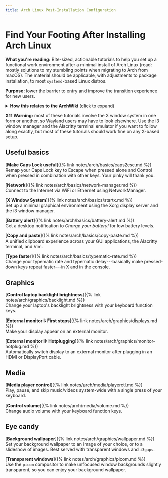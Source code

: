 ```yaml
---
title: Arch Linux Post-Installation Configuration
---
```


# Find Your Footing After Installing Arch Linux

**What you're reading:** Bite-sized, actionable tutorials to help you set up a functional work environment after a minimal install of Arch Linux
(read: mostly solutions to my stumbling points when migrating to Arch from macOS).
The material should be applicable, with adjustments to package installation, to most `systemd`-based Linux distros.

**Purpose:** lower the barrier to entry and improve the transition experience for new users.



<details>
  <summary>
  <strong>How this relates to the ArchWiki</strong> (click to expand)
  </summary>
  <p>TLDR: The ArchWiki is the canonical resource for Arch-related information;
  these guides are my attempt to distill information from the ArchWiki, Arch forums, and my personal experience into self-contained, immediately actionable guides more friendly to new users.</p>

  <p>Longer version: I’ve tried to address the following issue:
  the ArchWiki, like the Unix <code class="language-plaintext highlighter-rouge">man</code> pages, is the best and fastest place to go when you know what you’re doing and what you’re looking for,
  but can be intimidating to new users because of the sheer amount of information and lack of strong opinions on how to approach a given topic.</p>

  <p>This series is <em>intentionally</em> opinionated, and leans towards a minimalistic setup of the i3 window manager with the X Window System.
  It aims to make you quickly functional by teaching atomic tasks in self-contained articles;
  I try to cover only the information you need to solve each task (while still understanding what you’re doing), and move supplemental information to external references.
  Individual articles are meant to be self-contained and immediately actionable.</p>

  <p>Spending hours hopping through the ArchWiki’s cross-referenced articles is great—that’s how I learned myself—but in hindsight I’d argue that it’s not excessive hand-holding to first walk a new user through reliably connecting to the Internet, using their monitor, copying and pasting text, and confidently performing the handful of other basic, generally taken-for-granted tasks needed to find your footing on Arch Linux.</p>
</details>

**X11 Warning:** most of these tutorials involve the X window system in one form or another, so Wayland users may have to look elsewhere.
Use the i3 window manager and the Alacritty terminal emulator if you want to follow along exactly, but most of these tutorials should work fine on any X-based setup.

## Useful basics

[**Make Caps Lock useful**]({% link notes/arch/basics/caps2esc.md %})
<br>
Remap your Caps Lock key to Escape when pressed alone and Control when pressed in combination with other keys.
Your pinky will thank you.

[**Network**]({% link notes/arch/basics/network-manager.md %})
<br>
Connect to the Internet via WiFi or Ethernet using NetworkManager.

[**X Window System**]({% link notes/arch/basics/startx.md %})
<br>
Set up a minimal graphical environment using the Xorg display server and the i3 window manager.

<!-- [**USB**]({% link notes/arch/basics/usb.md %}) -->
<!-- <br> -->
<!-- Read and write data from external USB drives. -->

[**Battery alert**]({% link notes/arch/basics/battery-alert.md %})
<br>
Get a desktop notification to *Charge your battery!* for low battery levels.

[**Copy and paste**]({% link notes/arch/basics/copy-paste.md %})
<br>
A unified clipboard experience across your GUI applications, the Alacritty terminal, and Vim.

[**Type faster**]({% link notes/arch/basics/typematic-rate.md %})
<br>
Change your typematic rate and typematic delay---basically make pressed-down keys repeat faster---in X and in the console.

## Graphics

[**Control laptop backlight brightness**]({% link notes/arch/graphics/backlight.md %})
<br>
Change your laptop's backlight brightness with your keyboard function keys.

[**External monitor I: First steps**]({% link notes/arch/graphics/displays.md %})
<br>
Make your display appear on an external monitor.

[**External monitor II: Hotplugging**]({% link notes/arch/graphics/monitor-hotplug.md %}) <br>
Automatically switch display to an external monitor after plugging in an HDMI or DisplayPort cable.

## Media

[**Media player control**]({% link notes/arch/media/playerctl.md %})
<br>
Play, pause, and skip music/videos system-wide with a single press of your keyboard.

[**Control volume**]({% link notes/arch/media/volume.md %})
<br>
Change audio volume with your keyboard function keys.

## Eye candy

[**Background wallpaper**]({% link notes/arch/graphics/wallpaper.md %})
<br>
Set your background wallpaper to an image of your choice, or to a slideshow of images.
Best served with transparent windows and `i3gaps`.

[**Transparent windows**]({% link notes/arch/graphics/picom.md %})
<br>
Use the `picom` compositor to make unfocused window backgrounds slightly transparent, so you can enjoy your background wallpaper.
